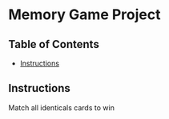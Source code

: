 # Memory Game Project

## Table of Contents

* [Instructions](#instructions)

## Instructions

Match all identicals cards to win

